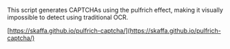 This script generates CAPTCHAs using the pulfrich effect, making it visually impossible to detect using traditional OCR.

[https://skaffa.github.io/pulfrich-captcha/](https://skaffa.github.io/pulfrich-captcha/)


